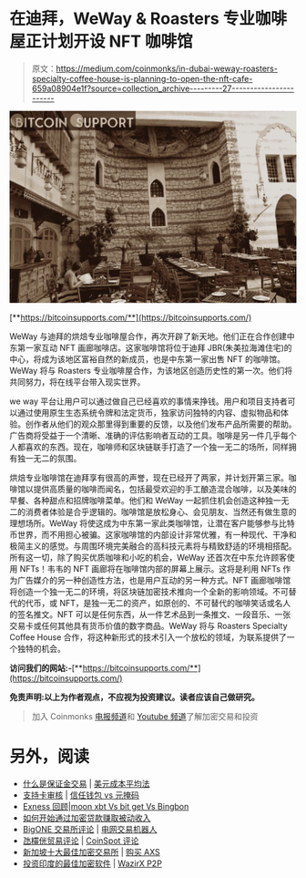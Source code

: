 # 在迪拜，WeWay & Roasters 专业咖啡屋正计划开设 NFT 咖啡馆

> 原文：<https://medium.com/coinmonks/in-dubai-weway-roasters-specialty-coffee-house-is-planning-to-open-the-nft-cafe-659a08904e1f?source=collection_archive---------27----------------------->

![](img/6f31a5060ed465c7ceb0afc945798900.png)

[**https://bitcoinsupports.com/**](https://bitcoinsupports.com/)

WeWay 与迪拜的烘焙专业咖啡屋合作，再次开辟了新天地。他们正在合作创建中东第一家互动 NFT 画廊咖啡店。这家咖啡馆将位于迪拜 JBR(朱美拉海滩住宅)的中心，将成为该地区富裕自然的新成员，也是中东第一家出售 NFT 的咖啡馆。WeWay 将与 Roasters 专业咖啡屋合作，为该地区创造历史性的第一次。他们将共同努力，将在线平台带入现实世界。

we way 平台让用户可以通过做自己已经喜欢的事情来挣钱。用户和项目支持者可以通过使用原生生态系统令牌和法定货币，独家访问独特的内容、虚拟物品和体验。创作者从他们的观众那里得到重要的反馈，以及他们发布产品所需要的帮助。广告商将受益于一个清晰、准确的评估影响者互动的工具。咖啡是另一件几乎每个人都喜欢的东西。现在，咖啡师和区块链联手打造了一个独一无二的场所，同样拥有独一无二的氛围。

烘焙专业咖啡馆在迪拜享有很高的声誉，现在已经开了两家，并计划开第三家。咖啡馆以提供高质量的咖啡而闻名，包括最受欢迎的手工酿造混合咖啡，以及美味的早餐、各种甜点和招牌咖啡菜单。他们和 WeWay 一起抓住机会创造这种独一无二的消费者体验是合乎逻辑的。咖啡馆是放松身心、会见朋友、当然还有做生意的理想场所。WeWay 将使这成为中东第一家此类咖啡馆，让潜在客户能够参与比特币世界，而不用担心被骗。这家咖啡馆的内部设计非常优雅，有一种现代、干净和极简主义的感觉。与周围环境完美融合的高科技元素将与精致舒适的环境相搭配。所有这一切，除了购买优质咖啡和小吃的机会，WeWay 还首次在中东允许顾客使用 NFTs！韦韦的 NFT 画廊将在咖啡馆内部的屏幕上展示。这将是利用 NFTs 作为广告媒介的另一种创造性方法，也是用户互动的另一种方式。NFT 画廊咖啡馆将创造一个独一无二的环境，将区块链加密技术推向一个全新的影响领域。不可替代的代币，或 NFT，是独一无二的资产，如原创的、不可替代的咖啡笑话或名人的签名推文。NFT 可以是任何东西，从一件艺术品到一条推文、一段音乐、一张交易卡或任何其他具有货币价值的数字商品。WeWay 将与 Roasters Specialty Coffee House 合作，将这种新形式的技术引入一个放松的领域，为联系提供了一个独特的机会。

**访问我们的网站:-**[**https://bitcoinsupports.com/**](https://bitcoinsupports.com/)

**免责声明:以上为作者观点，不应视为投资建议。读者应该自己做研究。**

> 加入 Coinmonks [电报频道](https://t.me/coincodecap)和 [Youtube 频道](https://www.youtube.com/c/coinmonks/videos)了解加密交易和投资

# 另外，阅读

*   [什么是保证金交易](https://coincodecap.com/margin-trading) | [美元成本平均法](https://coincodecap.com/dca)
*   [支持卡审核](https://coincodecap.com/uphold-card-review) | [信任钱包 vs 元掩码](https://coincodecap.com/trust-wallet-vs-metamask)
*   [Exness 回顾](https://coincodecap.com/exness-review)|[moon xbt Vs bit get Vs Bingbon](https://coincodecap.com/bingbon-vs-bitget-vs-moonxbt)
*   [如何开始通过加密贷款赚取被动收入](https://coincodecap.com/passive-income-crypto-lending)
*   [BigONE 交易所评论](/coinmonks/bigone-exchange-review-64705d85a1d4) | [电网交易机器人](https://coincodecap.com/grid-trading)
*   [氹欞侊贸易评论](https://coincodecap.com/anny-trade-review) | [CoinSpot 评论](https://coincodecap.com/coinspot-review)
*   [新加坡十大最佳加密交易所](https://coincodecap.com/crypto-exchange-in-singapore) | [购买 AXS](https://coincodecap.com/buy-axs-token)
*   [投资印度的最佳加密软件](https://coincodecap.com/best-crypto-to-invest-in-india-in-2021) | [WazirX P2P](https://coincodecap.com/wazirx-p2p)
